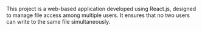 This project is a web-based application developed using React.js, designed to manage file access among multiple users. It ensures that no two users can write to the same file simultaneously.

